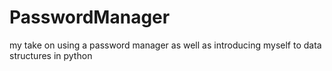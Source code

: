 # PasswordManager
 my take on using a password manager as well as introducing myself to data structures in python
